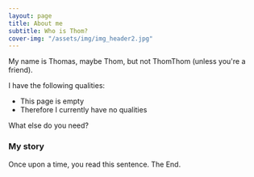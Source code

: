 ```yaml
---
layout: page
title: About me
subtitle: Who is Thom?
cover-img: "/assets/img/img_header2.jpg"
---
```


My name is Thomas, maybe Thom, but not ThomThom (unless you're a friend).

I have the following qualities:

- This page is empty
- Therefore I currently have no qualities

What else do you need?

### My story

Once upon a time, you read this sentence. The End.

